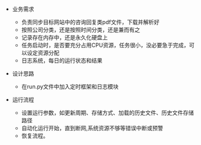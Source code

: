 - 业务需求
    - 负责同步目标网站中的咨询回复类pdf文件，下载并解析好
    - 按照公司分类，还是按照时间分类，还是兼而有之
    - 记录存在内存中，还是永久化硬盘上
    - 任务启动时，是否要充分占用CPU资源，任务很小，没必要急于完成，可以设定资源分配
    - 日志系统，每日的运行状态和结果

- 设计思路
    - 在run.py文件中加入定时框架和日志模块
    
- 运行流程
    - 设置运行参数，如更新周期、存储方式、加载的历史文件、历史文件存储路径
    - 自动化运行开始，直到断网,系统资源不够等错误中断或预警
    - 恢复流程。
    